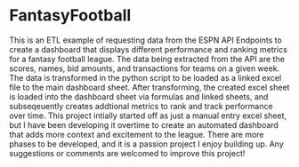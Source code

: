 # FantasyFootball

This is an ETL example of requesting data from the ESPN API Endpoints to create a dashboard that displays different performance and ranking metrics for a fantasy football league. The data being extracted from the API are the scores, names, bid amounts, and transactions for teams on a given week. The data is transformed in the python script to be loaded as a linked excel file to the main dashboard sheet. After transforming, the created excel sheet is loaded into the dashboard sheet via formulas and linked sheets, and subseqeuently creates addtional metrics to rank and track performance over time. This project intially started off as just a manual entry excel sheet, but I have been developing it overtime to create an automated dashboard that adds more context and excitement to the league.  There are more phases to be developed, and it is a passion project I enjoy building up. Any suggestions or comments are welcomed to improve this project! 
